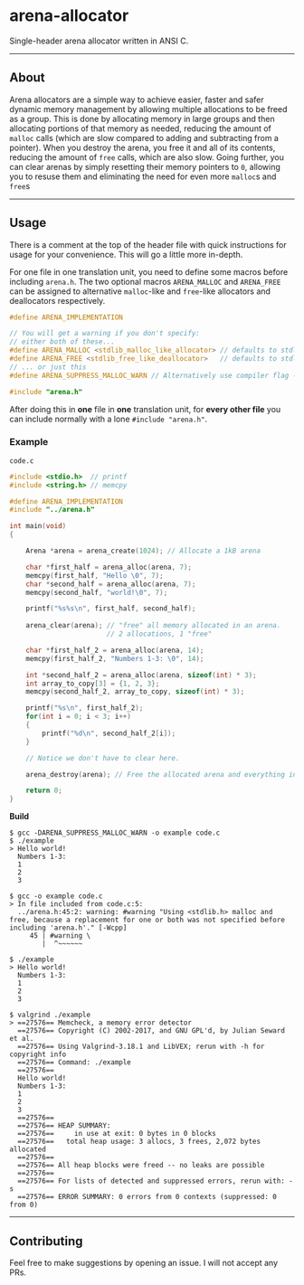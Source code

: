 # arena-allocator
Single-header arena allocator written in ANSI C.

---

## About
Arena allocators are a simple way to achieve easier, faster and safer dynamic memory management by allowing multiple allocations to be freed as a group. This is done by allocating memory in large groups and then allocating portions of that memory as needed, reducing the amount of `malloc` calls (which are slow compared to adding and subtracting from a pointer). When you destroy the arena, you free it and all of its contents, reducing the amount of `free` calls, which are also slow. Going further, you can clear arenas by simply resetting their memory pointers to `0`, allowing you to resuse them and eliminating the need for even more `malloc`s and `free`s

---

## Usage
There is a comment at the top of the header file with quick instructions for usage for your convenience. This will go a little more in-depth.

For one file in one translation unit, you need to define some macros before including `arena.h`. The two optional macros `ARENA_MALLOC` and `ARENA_FREE` can be assigned to alternative `malloc`-like and `free`-like allocators and deallocators respectively.
```c
#define ARENA_IMPLEMENTATION

// You will get a warning if you don't specify:
// either both of these...
#define ARENA_MALLOC <stdlib_malloc_like_allocator> // defaults to stdlib malloc
#define ARENA_FREE <stdlib_free_like_deallocator>   // defaults to stdlib free
// ... or just this
#define ARENA_SUPPRESS_MALLOC_WARN // Alternatively use compiler flag -DARENA_SUPPRESS_MALLOC_WARN

#include "arena.h"
```

After doing this in **one** file in **one** translation unit, for **every other file** you can include normally with a lone `#include "arena.h"`.

### Example
`code.c`
```c
#include <stdio.h>  // printf
#include <string.h> // memcpy

#define ARENA_IMPLEMENTATION
#include "../arena.h"

int main(void)
{

    Arena *arena = arena_create(1024); // Allocate a 1kB arena

    char *first_half = arena_alloc(arena, 7);
    memcpy(first_half, "Hello \0", 7);
    char *second_half = arena_alloc(arena, 7);
    memcpy(second_half, "world!\0", 7);

    printf("%s%s\n", first_half, second_half);
    
    arena_clear(arena); // "free" all memory allocated in an arena.
                        // 2 allocations, 1 "free"

    char *first_half_2 = arena_alloc(arena, 14);
    memcpy(first_half_2, "Numbers 1-3: \0", 14);

    int *second_half_2 = arena_alloc(arena, sizeof(int) * 3);
    int array_to_copy[3] = {1, 2, 3};
    memcpy(second_half_2, array_to_copy, sizeof(int) * 3);

    printf("%s\n", first_half_2);
    for(int i = 0; i < 3; i++)
    {
        printf("%d\n", second_half_2[i]);
    }

    // Notice we don't have to clear here.

    arena_destroy(arena); // Free the allocated arena and everything in it

    return 0;
}
```
**Build**
```
$ gcc -DARENA_SUPPRESS_MALLOC_WARN -o example code.c
$ ./example
> Hello world!
  Numbers 1-3: 
  1
  2
  3

$ gcc -o example code.c
> In file included from code.c:5:
  ../arena.h:45:2: warning: #warning "Using <stdlib.h> malloc and free, because a replacement for one or both was not specified before including 'arena.h'." [-Wcpp]
     45 | #warning \
        |  ^~~~~~~

$ ./example
> Hello world!
  Numbers 1-3: 
  1
  2
  3

$ valgrind ./example
> ==27576== Memcheck, a memory error detector
  ==27576== Copyright (C) 2002-2017, and GNU GPL'd, by Julian Seward et al.
  ==27576== Using Valgrind-3.18.1 and LibVEX; rerun with -h for copyright info
  ==27576== Command: ./example
  ==27576== 
  Hello world!
  Numbers 1-3: 
  1
  2
  3
  ==27576== 
  ==27576== HEAP SUMMARY:
  ==27576==     in use at exit: 0 bytes in 0 blocks
  ==27576==   total heap usage: 3 allocs, 3 frees, 2,072 bytes allocated
  ==27576== 
  ==27576== All heap blocks were freed -- no leaks are possible
  ==27576== 
  ==27576== For lists of detected and suppressed errors, rerun with: -s
  ==27576== ERROR SUMMARY: 0 errors from 0 contexts (suppressed: 0 from 0)

```

---

## Contributing
Feel free to make suggestions by opening an issue. I will not accept any PRs.